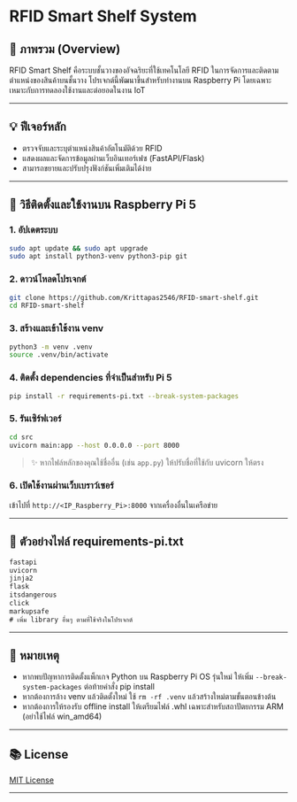 # RFID Smart Shelf System

## 📖 ภาพรวม (Overview)
RFID Smart Shelf คือระบบชั้นวางของอัจฉริยะที่ใช้เทคโนโลยี RFID ในการจัดการและติดตามตำแหน่งของสินค้าบนชั้นวาง โปรเจกต์นี้พัฒนาขึ้นสำหรับทำงานบน Raspberry Pi โดยเฉพาะ เหมาะกับการทดลองใช้งานและต่อยอดในงาน IoT

---

## 💡 ฟีเจอร์หลัก
- ตรวจจับและระบุตำแหน่งสินค้าอัตโนมัติด้วย RFID
- แสดงผลและจัดการข้อมูลผ่านเว็บอินเทอร์เฟซ (FastAPI/Flask)
- สามารถขยายและปรับปรุงฟังก์ชันเพิ่มเติมได้ง่าย

---

## 🚀 วิธีติดตั้งและใช้งานบน Raspberry Pi 5

### 1. อัปเดตระบบ
```bash
sudo apt update && sudo apt upgrade
sudo apt install python3-venv python3-pip git
```

### 2. ดาวน์โหลดโปรเจกต์
```bash
git clone https://github.com/Krittapas2546/RFID-smart-shelf.git
cd RFID-smart-shelf
```

### 3. สร้างและเข้าใช้งาน venv
```bash
python3 -m venv .venv
source .venv/bin/activate
```

### 4. ติดตั้ง dependencies ที่จำเป็นสำหรับ Pi 5
```bash
pip install -r requirements-pi.txt --break-system-packages
```

### 5. รันเซิร์ฟเวอร์
```bash
cd src
uvicorn main:app --host 0.0.0.0 --port 8000
```
> ✨ หากไฟล์หลักของคุณใช้ชื่ออื่น (เช่น `app.py`) ให้ปรับชื่อที่ใช้กับ uvicorn ให้ตรง

### 6. เปิดใช้งานผ่านเว็บเบราว์เซอร์
เข้าไปที่ `http://<IP_Raspberry_Pi>:8000` จากเครื่องอื่นในเครือข่าย

---

## 📝 ตัวอย่างไฟล์ requirements-pi.txt

```txt
fastapi
uvicorn
jinja2
flask
itsdangerous
click
markupsafe
# เพิ่ม library อื่นๆ ตามที่ใช้จริงในโปรเจกต์
```

---

## 💬 หมายเหตุ
- หากพบปัญหาการติดตั้งแพ็กเกจ Python บน Raspberry Pi OS รุ่นใหม่ ให้เพิ่ม `--break-system-packages` ต่อท้ายคำสั่ง pip install
- หากต้องการล้าง venv แล้วติดตั้งใหม่ ใช้ `rm -rf .venv` แล้วสร้างใหม่ตามขั้นตอนข้างต้น
- หากต้องการให้รองรับ offline install ให้เตรียมไฟล์ .whl เฉพาะสำหรับสถาปัตยกรรม ARM (อย่าใช้ไฟล์ win_amd64)

---

## 📚 License
[MIT License](LICENSE)

---